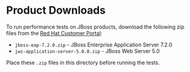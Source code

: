 Product Downloads
====================

To run performance tests on JBoss products, download the following zip files from the [Red Hat Customer Portal](https://access.redhat.com/downloads/):

- `jboss-eap-7.2.0.zip` - JBoss Enterprise Application Server 7.2.0
- `jws-application-server-5.0.0.zip` - JBoss Web Server 5.0

Place these `.zip` files in this directory before running the tests.